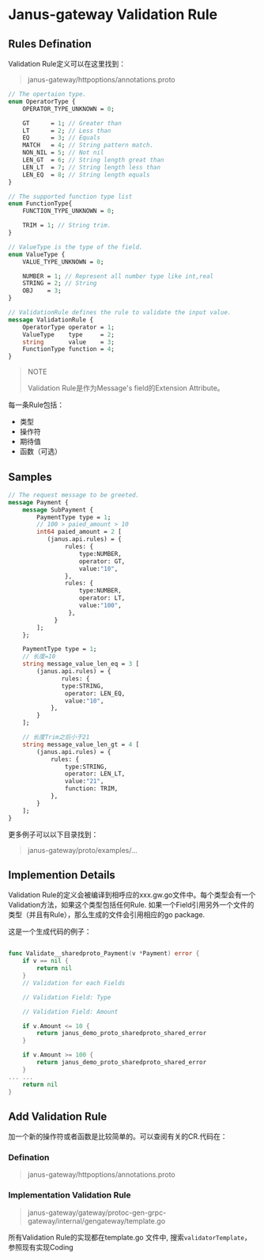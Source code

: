 # Janus-gateway Validation Rule

## Rules Defination

Validation Rule定义可以在这里找到：

> janus-gateway/httpoptions/annotations.proto

```protobuf
// The opertaion type.
enum OperatorType {
	OPERATOR_TYPE_UNKNOWN = 0;

	GT      = 1; // Greater than
	LT      = 2; // Less than
	EQ      = 3; // Equals
	MATCH   = 4; // String pattern match.
	NON_NIL = 5; // Not nil
	LEN_GT  = 6; // String length great than
	LEN_LT  = 7; // String length less than
	LEN_EQ  = 8; // String length equals
}

// The supported function type list
enum FunctionType{
	FUNCTION_TYPE_UNKNOWN = 0;

	TRIM = 1; // String trim.
}

// ValueType is the type of the field.
enum ValueType {
	VALUE_TYPE_UNKNOWN = 0;

	NUMBER = 1; // Represent all number type like int,real
	STRING = 2; // String
	OBJ    = 3;
}

// ValidationRule defines the rule to validate the input value.
message ValidationRule {
	OperatorType operator = 1;
	ValueType    type     = 2;
	string       value    = 3;
	FunctionType function = 4;
}
```

> NOTE
>
> Validation Rule是作为Message's field的Extension Attribute。

每一条Rule包括：

* 类型
* 操作符
* 期待值
* 函数（可选）

## Samples

```protobuf
// The request message to be greeted.
message Payment {
    message SubPayment {
        PaymentType type = 1;
        // 100 > paied_amount > 10
        int64 paied_amount = 2 [
           (janus.api.rules) = {
                rules: {
                    type:NUMBER,
                    operator: GT,
                    value:"10",
                },
                rules: {
                    type:NUMBER,
                    operator: LT,
                    value:"100",
                 },
             }
        ];
    };

    PaymentType type = 1;
    // 长度=10
    string message_value_len_eq = 3 [
        (janus.api.rules) = {
               rules: {
               type:STRING,
                operator: LEN_EQ,
                value:"10",
            },
        }
    ];

    // 长度Trim之后小于21
    string message_value_len_gt = 4 [
        (janus.api.rules) = {
            rules: {
                type:STRING,
                operator: LEN_LT,
                value:"21",
                function: TRIM,
            },
        }
    ];
}
```

更多例子可以以下目录找到：

> janus-gateway/proto/examples/...

## Implemention Details

Validation Rule的定义会被编译到相呼应的xxx.gw.go文件中。每个类型会有一个Validation方法，如果这个类型包括任何Rule. 如果一个Field引用另外一个文件的类型（并且有Rule），那么生成的文件会引用相应的go package.

这是一个生成代码的例子：

```go

func Validate__sharedproto_Payment(v *Payment) error {
	if v == nil {
		return nil
	}
	// Validation for each Fields

	// Validation Field: Type

	// Validation Field: Amount

	if v.Amount <= 10 {
		return janus_demo_proto_sharedproto_shared_error
	}

	if v.Amount >= 100 {
		return janus_demo_proto_sharedproto_shared_error
	}
... ...
	return nil
}

```

## Add Validation Rule

加一个新的操作符或者函数是比较简单的。可以查阅有关的CR.代码在：

### Defination

> janus-gateway/httpoptions/annotations.proto

### Implementation Validation Rule

> janus-gateway/gateway/protoc-gen-grpc-gateway/internal/gengateway/template.go

所有Validation Rule的实现都在template.go 文件中,  搜索`validatorTemplate`， 参照现有实现Coding